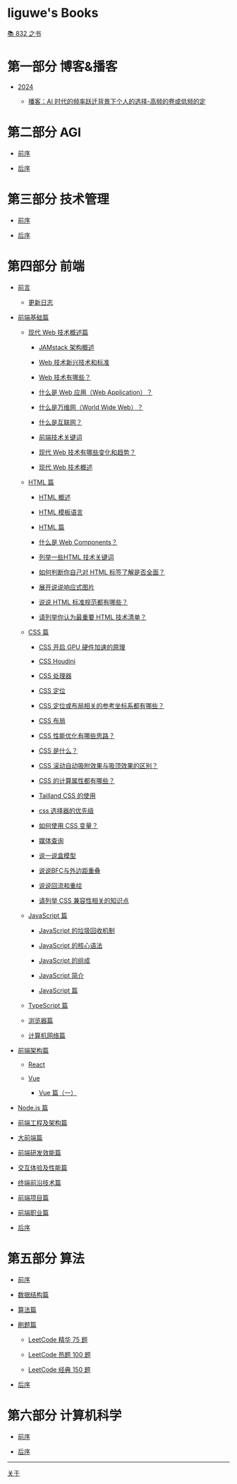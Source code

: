 # liguwe's Books

[📚 832 之书](post/8662e1ce-a25e-54f1-aece-1e4b0ef95f05.md)


# 第一部分 博客&播客


  - [2024](post/8e1236c6-61eb-5adc-a409-d79324f68931.md)


    - [播客：AI 时代的频率跃迁背景下个人的选择-高频的卷或低频的定](post/5228d186-ee42-5cf0-ba90-881050e97d48.md)

# 第二部分 AGI


  - [前序](post/c2876a59-89f1-579a-b936-b7feaf38d5f0.md)

  - [后序](post/bb30f61f-1377-5d49-999d-ced07e342719.md)

# 第三部分 技术管理


  - [前序]()

  - [后序]()

# 第四部分 前端


  - [前言](post/4570e78d-84dd-5919-90c9-f8336690ce66.md)


    - [更新日志](post/5f838eb3-50da-503e-a02f-c7374de2cab5.md)

  - [前端基础篇](post/e73b36ef-a40e-58e7-a254-219ac46d5728.md)


    - [现代 Web 技术概述篇](post/03563161-3654-5509-a093-97ef65789ac7.md)


      - [JAMstack 架构概述](post/ba65a496-fdfd-559f-85a4-01656ccff923.md)

      - [Web 技术新兴技术和标准](post/a37ea56b-71d2-57c8-bb67-c1bc863e5c34.md)

      - [Web 技术有哪些？](post/a5455c4c-3198-5d88-bc73-b82d7509f4c8.md)

      - [什么是 Web 应用（Web Application）？](post/f2c0a606-a904-5ce9-a09d-f08ad2f2db44.md)

      - [什么是万维网（World Wide Web）？](post/4706efd2-5284-5c60-b17f-a59bfcdb05f2.md)

      - [什么是互联网？](post/9b4af6c7-6024-5ba9-9a92-d39d07b4304d.md)

      - [前端技术关键词](post/3d94c4b6-2812-5fed-a2f7-db6a0a1feab6.md)

      - [现代 Web 技术有哪些变化和趋势？](post/404a89e9-11cb-5b98-91b5-f47cfc6f885f.md)

      - [现代 Web 技术概述](post/b39a722a-cbe3-5ad3-8065-f36e3ef523a3.md)

    - [HTML 篇](post/919033e1-51e0-53f8-a54e-5aac02625d83.md)


      - [HTML 概述](post/3636489e-8399-5a84-9bad-5d6fdad313a4.md)

      - [HTML 模板语言](post/e7abf953-56c8-5c97-a403-cb8144db1898.md)

      - [HTML 篇](post/a5b1b8ca-5bb5-59d4-8ba3-50858ac35d15.md)

      - [什么是 Web Components？](post/7a72ebf9-ee9b-59b8-b042-a01af3e7d855.md)

      - [列举一些HTML 技术关键词](post/38d2e83d-6fd7-5461-b452-d3068106cf6c.md)

      - [如何判断你自己对 HTML 标签了解是否全面？](post/bb9207d4-b4df-5e08-8a04-efa4b959051b.md)

      - [展开说说响应式图片](post/4062b65a-206d-5fe0-8e41-8fc34e9cc5a7.md)

      - [说说 HTML 标准规范都有哪些？](post/d5a607d6-896a-5e38-a3d7-08f9196be1a1.md)

      - [请列举你认为最重要 HTML 技术清单？](post/c15d7c67-e338-5428-891a-d8e5c518c6b6.md)

    - [CSS 篇](post/569f490b-cf5c-5698-aac8-3fe3f854ef8e.md)


      - [CSS  开启 GPU 硬件加速的原理](post/173266ee-7164-5361-aa65-4fb2c6908daa.md)

      - [CSS Houdini](post/6e342e26-ad3a-5d9a-9d5c-7cc02eca36f0.md)

      - [CSS 处理器](post/40058567-148f-5442-9213-107ba0cb5ac0.md)

      - [CSS 定位](post/95e985b6-d1a1-53c0-96a4-05d0d96c1d87.md)

      - [CSS 定位或布局相关的参考坐标系都有哪些？](post/0706bfde-ca08-51dd-87bf-df23bc0ea5d5.md)

      - [CSS 布局](post/d545e3ea-3b0d-5745-94aa-a057d97e8732.md)

      - [CSS 性能优化有哪些思路？](post/70ca53b0-29e8-537b-ad58-9d2c384799c3.md)

      - [CSS 是什么？](post/be4cbd9e-cf43-564f-84a7-1cefd311c2bd.md)

      - [CSS 滚动自动吸附效果与吸顶效果的区别？](post/557c474a-dd7b-5bd2-b98b-90699b01fc24.md)

      - [CSS 的计算属性都有哪些？](post/d819fb53-d2ff-51e5-8324-0ae9318f5289.md)

      - [Tailland CSS 的使用](post/88d47bcf-5b23-53bf-b5a1-385d0fdb469e.md)

      - [css 选择器的优先级](post/69e26f18-e0a2-542f-8558-e7b2b69de868.md)

      - [如何使用 CSS 变量？](post/9fb0d862-6e04-5ed2-a013-9440fa2eb932.md)

      - [媒体查询](post/93e325c7-0c33-59ef-8248-67b65d4d574e.md)

      - [说一说盒模型](post/34107c81-f83a-5e47-9ab1-4a64ca4408b6.md)

      - [说说BFC与外边距重叠](post/b58d3f36-b743-5cea-8187-437b00882e7f.md)

      - [说说回流和重绘](post/d42b3478-37ec-5d83-8c62-fc615611eb06.md)

      - [请列举 CSS 兼容性相关的知识点](post/8c01f9d7-197d-507c-9585-ff533827afb7.md)

    - [JavaScript 篇](post/dbb2a36c-63ff-5de6-9e4f-1d6864c5bd7e.md)


      - [JavaScript 的垃圾回收机制](post/d5beffa1-ba6d-538e-a0fa-a8bb14e987e5.md)

      - [JavaScript 的核心语法](post/b6b9dbb1-96b2-58c8-9549-3c33e3b8c035.md)

      - [JavaScript 的组成](post/b87c8ce5-9399-5d7b-ab6f-1779e2282c4e.md)

      - [JavaScript 简介](post/e2ef9722-a693-564e-9776-172f2d74cfbb.md)

      - [JavaScript 篇](post/88ec2145-2fcd-5732-914b-23d872556351.md)

    - [TypeScript 篇](post/1213d067-afdb-5775-bda6-fb8a3f8e7226.md)

    - [浏览器篇](post/2d49789b-05d2-59fa-aeeb-730af822b7ab.md)

    - [计算机网络篇](post/13b8b60b-a4f5-5a4e-a000-aead1200c862.md)

  - [前端架构篇](post/6f1fcfca-522b-5a03-a71c-3d3aa5e6a2b0.md)


    - [React]()

    - [Vue]()


      - [Vue 篇（一）](post/572b6c2f-e920-5fc2-a9e1-0a12a9686def.md)

  - [Node.js 篇]()

  - [前端工程及架构篇]()

  - [大前端篇]()

  - [前端研发效能篇]()

  - [交互体验及性能篇]()

  - [终端前沿技术篇]()

  - [前端项目篇]()

  - [前端职业篇]()

  - [后序]()

# 第五部分 算法


  - [前序]()

  - [数据结构篇]()

  - [算法篇]()

  - [刷题篇]()


    - [LeetCode 精华 75 题](post/ff6edcf3-0164-540a-9c1c-fad098f57d2a.md)

    - [LeetCode 热题 100 题]()

    - [LeetCode 经典 150 题]()

  - [后序]()

# 第六部分 计算机科学


  - [前序]()

  - [后序]()

-----------
[关于](post/1b1c5252-44d2-54cc-965b-913cf9b92830.md)
